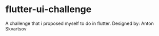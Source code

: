 # flutter-ui-challenge
A challenge that i proposed myself to do in flutter. Designed by: Anton Skvartsov
